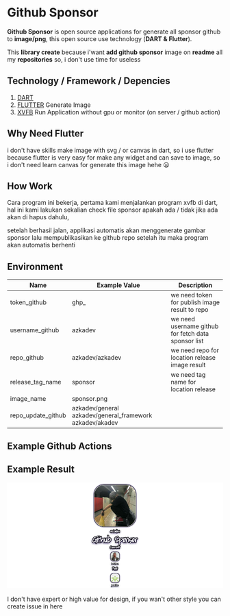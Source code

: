 # Github Sponsor
 
**Github Sponsor** is open source applications for generate all sponsor github to **image/png**, this open source use technology (**DART & Flutter**).

This **library create** because i'want **add github sponsor** image on **readme** all my **repositories** so, i don't use time for useless

## Technology / Framework / Depencies

1. [DART]() 
2. [FLUTTER]() Generate Image
3. [XVFB]() Run Application without gpu or monitor (on server / github action)

## Why Need Flutter

i don't have skills make image with svg / or canvas in dart, so i use flutter because flutter is very easy for make any widget and can save to image, so i don't need learn canvas for generate this image hehe 😦

## How Work

Cara program ini bekerja, pertama kami menjalankan program xvfb di dart, hal ini kami lakukan sekalian check file sponsor apakah ada / tidak jika ada akan di hapus dahulu, 

setelah berhasil jalan, applikasi automatis akan menggenerate gambar sponsor lalu mempublikasikan ke github repo setelah itu maka program akan automatis berhenti

## Environment

| Name               | Example Value                                            | Description                                         |
|--------------------|----------------------------------------------------------|-----------------------------------------------------|
| token_github       | ghp_                                                     | we need token for publish image result to repo      |
| username_github    | azkadev                                                  | we need username github for fetch data sponsor list |
| repo_github        | azkadev/azkadev                                          | we need repo for location release image result      |
| release_tag_name   | sponsor                                                  | we need tag name for location release               |
| image_name         | sponsor.png                                              |                                                     |
| repo_update_github | azkadev/general azkadev/general_framework azkadev/akadev |                                                     |
## Example Github Actions

## Example Result

![](.github/sponsor.png)
<!-- <img align="center" src=".github/sponsor.png"> -->

I don't have expert or high value for design, if you wan't other style you can create issue in here 
